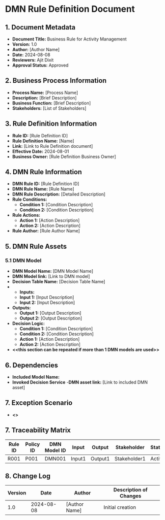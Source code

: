 # DMN Rule Definition Document

## 1. Document Metadata
- **Document Title:** Business Rule for Activity Management 
- **Version:** 1.0
- **Author:** [Author Name]
- **Date:** 2024-08-08
- **Reviewers:** Ajit Dixit 
- **Approval Status:** Approved

## 2. Business Process Information
- **Process Name:** [Process Name]
- **Description:** [Brief Description]
- **Business Function:** [Brief Description]
- **Stakeholders:** [List of Stakeholders]

## 3. Rule Definition Information
- **Rule ID:** [Rule Definition ID]
- **Rule Definition Name:** [Name]
- **Link:** [Link to Rule Definition document]
- **Effective Date:** 2024-08-01
- **Business Owner:** [Rule Definition Business Owner]

## 4. DMN Rule Information
- **DMN Rule ID:** [Rule Definition ID]
- **DMN Rule Name:** [Rule Name]
- **DMN Rule Description:** [Detailed Description]
- **Rule Conditions:**
  - **Condition 1:** [Condition Description]
  - **Condition 2:** [Condition Description]
- **Rule Actions:**
  - **Action 1:** [Action Description]
  - **Action 2:** [Action Description]
- **Rule Author:** [Rule Author Name]

## 5. DMN Rule Assets
### 5.1 DMN Model 
- **DMN Model Name:** [DMN Model Name]
- **DMN Model link:** [Link to DMN model]
- **Decision Table Name:** [Decision Table Name]
- - **Inputs:**
  - **Input 1:** [Input Description]
  - **Input 2:** [Input Description]
- **Outputs:**
  - **Output 1:** [Output Description]
  - **Output 2:** [Output Description]
- **Decision Logic:**
  - **Condition 1:** [Condition Description]
  - **Condition 2:** [Condition Description]
  - **Action 1:** [Action Description]
  - **Action 2:** [Action Description]
- **<<this section can be repeated if more than 1 DMN models are used>>**

## 6. Dependencies
- **Included Model Name:**
- **Invoked Decision Service**
-**DMN asset link:** [Link to included DMN asset]

## 7. Exception Scenario
- **<<Add any exception scenario>>**

## 7. Traceability Matrix

| Rule ID | Policy ID | DMN Model ID |  Input  | Output  | Stakeholder  | Status |
|---------|-----------|--------------|---------|---------|--------------|--------|
| R001    | P001      | DMN001       |  Input1 | Output1 | Stakeholder1 | Active |

## 8. Change Log

| Version | Date       | Author        | Description of Changes            |
|---------|------------|---------------|-----------------------------------|
| 1.0     | 2024-08-08 | [Author Name] | Initial creation                  |
